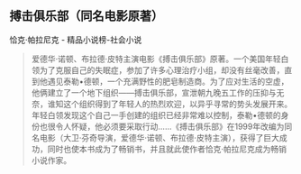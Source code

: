 ## 搏击俱乐部（同名电影原著）

恰克·帕拉尼克  -  精品小说榜-社会小说

> 爱德华·诺顿、布拉德·皮特主演电影《搏击俱乐部》原著。一个美国年轻白领为了克服自己的失眠症，参加了许多心理治疗小组，却没有丝毫改善，直到他遇见泰勒•德顿，一个充满野性的肥皂制造商。为了应对生活的空虚，他俩建立了一个地下组织——搏击俱乐部，宣泄朝九晚五工作的压抑与无奈，谁知这个组织得到了年轻人的热烈欢迎，以异乎寻常的势头发展开来。年轻白领发现这个自己一手创建的组织已经非常难以控制，泰勒•德顿的身份也很令人怀疑，他必须要采取行动……《搏击俱乐部》在1999年改编为同名电影（大卫·芬奇导演，爱德华·诺顿、布拉德·皮特主演），获得了巨大成功，同时也使本书成为了畅销书，并且就此使作者恰克·帕拉尼克成为畅销小说作家。
